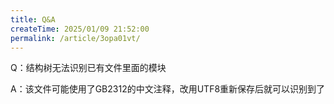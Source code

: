 ```yaml
---
title: Q&A
createTime: 2025/01/09 21:52:00
permalink: /article/3opa01vt/
---
```


Q：结构树无法识别已有文件里面的模块

A：该文件可能使用了GB2312的中文注释，改用UTF8重新保存后就可以识别到了